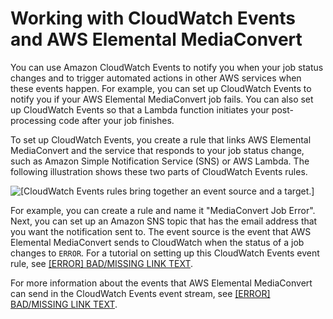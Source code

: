 # Working with CloudWatch Events and AWS Elemental MediaConvert<a name="cloudwatch_events"></a>

You can use Amazon CloudWatch Events to notify you when your job status changes and to trigger automated actions in other AWS services when these events happen\. For example, you can set up CloudWatch Events to notify you if your AWS Elemental MediaConvert job fails\. You can also set up CloudWatch Events so that a Lambda function initiates your post\-processing code after your job finishes\.

To set up CloudWatch Events, you create a rule that links AWS Elemental MediaConvert and the service that responds to your job status change, such as Amazon Simple Notification Service \(SNS\) or AWS Lambda\. The following illustration shows these two parts of CloudWatch Events rules\. 

![\[CloudWatch Events rules bring together an event source and a target.\]](http://docs.aws.amazon.com/mediaconvert/latest/ug/images/CloudWatchEvents_overview.png)

For example, you can create a rule and name it "MediaConvert Job Error"\. Next, you can set up an Amazon SNS topic that has the email address that you want the notification sent to\. The event source is the event that AWS Elemental MediaConvert sends to CloudWatch when the status of a job changes to `ERROR`\. For a tutorial on setting up this CloudWatch Events event rule, see [[ERROR] BAD/MISSING LINK TEXT](mediaconvert_sns_tutorial.md)\.

For more information about the events that AWS Elemental MediaConvert can send in the CloudWatch Events event stream, see [[ERROR] BAD/MISSING LINK TEXT](mediaconvert_cwe_events.md)\.